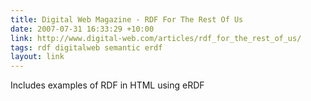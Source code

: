 ```yaml
---
title: Digital Web Magazine - RDF For The Rest Of Us
date: 2007-07-31 16:33:29 +10:00
link: http://www.digital-web.com/articles/rdf_for_the_rest_of_us/
tags: rdf digitalweb semantic erdf
layout: link
---
```

Includes examples of RDF in HTML using eRDF
